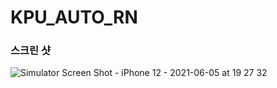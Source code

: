 # KPU_AUTO_RN

### 스크린 샷
  ![Simulator Screen Shot - iPhone 12 - 2021-06-05 at 19 27 32](https://user-images.githubusercontent.com/54137044/120888615-384b7380-c634-11eb-8669-92ef47465c93.png)

